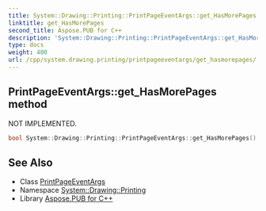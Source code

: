 ```yaml
---
title: System::Drawing::Printing::PrintPageEventArgs::get_HasMorePages method
linktitle: get_HasMorePages
second_title: Aspose.PUB for C++
description: 'System::Drawing::Printing::PrintPageEventArgs::get_HasMorePages method. NOT IMPLEMENTED in C++.'
type: docs
weight: 400
url: /cpp/system.drawing.printing/printpageeventargs/get_hasmorepages/
---
```

## PrintPageEventArgs::get_HasMorePages method


NOT IMPLEMENTED.

```cpp
bool System::Drawing::Printing::PrintPageEventArgs::get_HasMorePages()
```


## See Also

* Class [PrintPageEventArgs](../)
* Namespace [System::Drawing::Printing](../../)
* Library [Aspose.PUB for C++](../../../)
